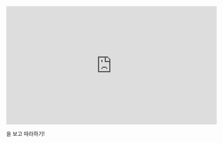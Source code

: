 <iframe width="560" height="315" src="https://www.youtube.com/embed/-tVaahsXpwk" title="YouTube video player" frameborder="0" allow="accelerometer; autoplay; clipboard-write; encrypted-media; gyroscope; picture-in-picture" allowfullscreen></iframe>   

을 보고 따라하기!
